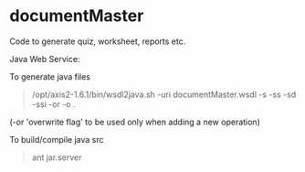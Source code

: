 documentMaster
==============

Code to generate quiz, worksheet, reports etc.

Java Web Service:

To generate java files
>/opt/axis2-1.6.1/bin/wsdl2java.sh  -uri documentMaster.wsdl -s -ss -sd -ssi -or -o .

(-or 'overwrite flag' to be used only when adding a new operation)

To build/compile java src
>ant jar.server
